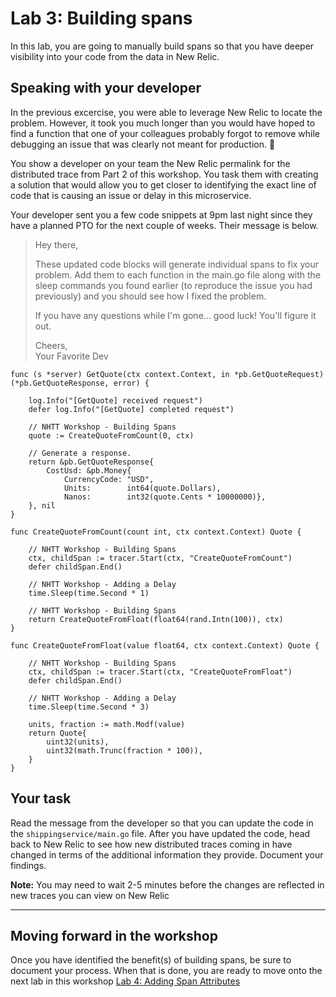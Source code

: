 # Lab 3: Building spans

In this lab, you are going to manually build spans so that you have deeper visibility into your code from the data in New Relic.

## Speaking with your developer
In the previous excercise, you were able to leverage New Relic to locate the problem. However, it took you much longer than you would have hoped to find a function that one of your colleagues probably forgot to remove while debugging an issue that was clearly not meant for production. :facepalm: 

You show a developer on your team the New Relic permalink for the distributed trace from Part 2 of this workshop. You task them with creating a solution that would allow you to get closer to identifying the exact line of code that is causing an issue or delay in this microservice. 

Your developer sent you a few code snippets at 9pm last night since they have a planned PTO for the next couple of weeks. Their message is below.


> Hey there,  
> 
> These updated code blocks will generate individual spans to fix your problem. Add them to each function in the main.go file along with the sleep commands you found earlier (to reproduce the issue you had previously) and you should see how I fixed the problem.
> 
> If you have any questions while I'm gone... good luck! You'll figure it out.
> 
> Cheers,  
> Your Favorite Dev


```
func (s *server) GetQuote(ctx context.Context, in *pb.GetQuoteRequest) (*pb.GetQuoteResponse, error) {

    log.Info("[GetQuote] received request")
    defer log.Info("[GetQuote] completed request")

    // NHTT Workshop - Building Spans
    quote := CreateQuoteFromCount(0, ctx)

    // Generate a response.
    return &pb.GetQuoteResponse{
        CostUsd: &pb.Money{
            CurrencyCode: "USD",
            Units:        int64(quote.Dollars),
            Nanos:        int32(quote.Cents * 10000000)},
    }, nil
}
```


```
func CreateQuoteFromCount(count int, ctx context.Context) Quote {

    // NHTT Workshop - Building Spans
    ctx, childSpan := tracer.Start(ctx, "CreateQuoteFromCount")
    defer childSpan.End()

    // NHTT Workshop - Adding a Delay
    time.Sleep(time.Second * 1)

    // NHTT Workshop - Building Spans
    return CreateQuoteFromFloat(float64(rand.Intn(100)), ctx)
}
```

```
func CreateQuoteFromFloat(value float64, ctx context.Context) Quote {

    // NHTT Workshop - Building Spans
    ctx, childSpan := tracer.Start(ctx, "CreateQuoteFromFloat")
    defer childSpan.End()

    // NHTT Workshop - Adding a Delay
    time.Sleep(time.Second * 3)

    units, fraction := math.Modf(value)
    return Quote{
        uint32(units),
        uint32(math.Trunc(fraction * 100)),
    }
}
```

## Your task
Read the message from the developer so that you can update the code in the `shippingservice/main.go` file. After you have updated the code, head back to New Relic to see how new distributed traces coming in have changed in terms of the additional information they provide. Document your findings.

**Note:**  You may need to wait 2-5 minutes before the changes are reflected in new traces you can view on New Relic
***

## Moving forward in the workshop
Once you have identified the benefit(s) of building spans, be sure to document your process. When that is done, you are ready to move onto the next lab in this workshop [Lab 4: Adding Span Attributes](lab_4-Span-Attributes.md) 
